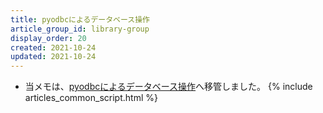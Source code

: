 ```yaml
---
title: pyodbcによるデータベース操作
article_group_id: library-group
display_order: 20
created: 2021-10-24
updated: 2021-10-24
---
```

- 当メモは、[pyodbcによるデータベース操作](https://thinktwice.tech/it/python/database_control_with_pyodbc/)へ移管しました。
{% include articles_common_script.html %}

